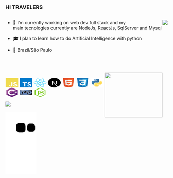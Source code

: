 ### HI TRAVELERS
##

  <a href="https://github.com/JhonatanT"><a/>
  <img align="right" height="180em"  src="https://github-readme-stats.vercel.app/api/top-langs/?username=JhonatanT&layout=compact&langs_count=7&theme=dark"/>

  <div width="20" align="left">
  

  
- 🔧 I’m currently working on web dev full stack and my
  <br> main tecnologies currently are NodeJs, ReactJs, SqlServer and Mysql<br/>
 
- 🎓 I plan to learn how to do Artificial Intelligence with python<br/>
    
- 🌆 Brazil/São Paulo<br/>
    
    <br/>
  </div> 
  
    ##
  
  <img align="right" height="140" width="180" src="https://c.tenor.com/4I46642wy2oAAAAM/anime-typing.gif">
  <p>
    <div style="display: inline_block"><br>
      <img align="center"  height="30" width="40" src="https://raw.githubusercontent.com/devicons/devicon/master/icons/javascript/javascript-plain.svg">
      <img align="center"  height="30" width="40" src="https://raw.githubusercontent.com/devicons/devicon/master/icons/typescript/typescript-plain.svg">
      <img align="center"  height="30" width="40" src="https://raw.githubusercontent.com/devicons/devicon/master/icons/react/react-original.svg">
        <img align="center" height="30" width="40" src="https://raw.githubusercontent.com/devicons/devicon/master/icons/nextjs/nextjs-original.svg">
      <img align="center" height="30" width="40" src="https://raw.githubusercontent.com/devicons/devicon/master/icons/html5/html5-original.svg">
      <img align="center"  height="30" width="40" src="https://raw.githubusercontent.com/devicons/devicon/master/icons/css3/css3-original.svg">
      <img align="center"  height="30" width="40" src="https://raw.githubusercontent.com/devicons/devicon/master/icons/python/python-original.svg">
      <img align="center" height="30" width="40" src="https://raw.githubusercontent.com/devicons/devicon/master/icons/csharp/csharp-original.svg">
      <img align="center" height="30" width="40" src="https://raw.githubusercontent.com/devicons/devicon/master/icons/php/php-original.svg">
      <img align="center" height="30" width="40" src="https://raw.githubusercontent.com/devicons/devicon/master/icons/nodejs/nodejs-original.svg">
    </div>
  </p>
  <div> 
 
   <a href="https://discord.gg/4n5ZRCPWRS" target="_blank"><img src="https://img.shields.io/badge/Discord-7289DA?style=for-the-badge&logo=discord&logoColor=white"                target="_blank"></a> 

 
  ![Snake animation](https://github.com/rafaballerini/rafaballerini/blob/output/github-contribution-grid-snake.svg)
 
</div>
